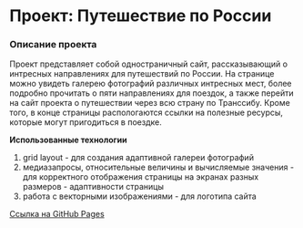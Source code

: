 # Проект: Путешествие по России

### Описание проекта
Проект представляет собой одностраничный сайт, рассказывающий о интресных направлениях для путешествий по России. На странице можно увидеть галерею фотографий различных интресных мест, более подробно прочитать о пяти направлениях для поездок, а также перейти на сайт проекта о путешествии через всю страну по Транссибу. Кроме того, в конце страницы распологаются ссылки на полезные ресурсы, которые могут пригодиться в поездке.

**Использованные технологии**
1. grid layout - для создания адаптивной галереи фотографий
2. медиазапросы, относительные величины и вычисляемые значения - для корректного отображения страницы на экранах разных размеров - адаптивности страницы
3. работа с векторными изображениями - для логотипа сайта  

[Ссылка на GitHub Pages](https://lyubafrema.github.io/russian-travel/)